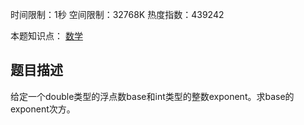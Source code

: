 时间限制：1秒 空间限制：32768K 热度指数：439242

本题知识点： [数学](https://www.nowcoder.com/questionCenter?questionTypes=000100&mutiTagIds=1213)

## 题目描述

给定一个double类型的浮点数base和int类型的整数exponent。求base的exponent次方。

